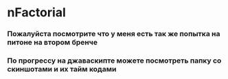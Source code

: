 # nFactorial

### Пожалуйста посмотрите что у меня есть так же попытка на питоне на втором бренче

### По прогрессу на джаваскипте можете посмотреть папку со скиншотами и их тайм кодами

